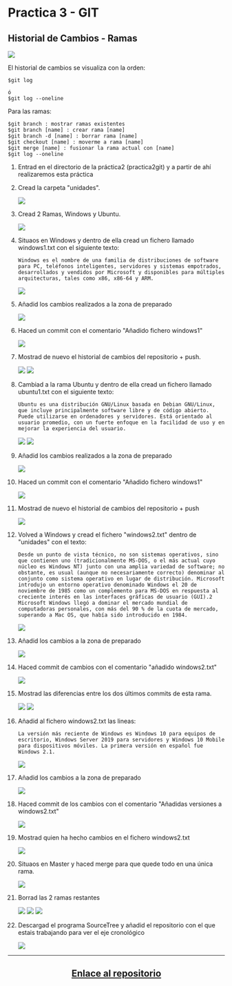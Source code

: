# Practica 3 - GIT 
## Historial de Cambios - Ramas

![](https://victorhckinthefreeworld.files.wordpress.com/2016/09/git_commit_fire.png?w=1024)

El historial de cambios se visualiza con la orden:
````
$git log

ó 
$git log --oneline
````
Para las ramas:
````
$git branch : mostrar ramas existentes
$git branch [name] : crear rama [name]
$git branch -d [name] : borrar rama [name]
$git checkout [name] : moverme a rama [name]
$git merge [name] : fusionar la rama actual con [name] 
$git log --oneline
````

1. Entrad en el directorio de la práctica2 (practica2git) y a partir de ahí realizaremos esta práctica

2. Cread la carpeta "unidades". 

    <img src="https://i.ibb.co/frvHxb8/imagen-2023-11-21-122058663.png">

3. Cread 2 Ramas, Windows y Ubuntu.

    <img src="https://i.ibb.co/hfv2Ct1/imagen-2023-11-21-122312104.png">

4.  Situaos en Windows y dentro de ella cread un fichero llamado windows1.txt con el siguiente texto:
    ```
    Windows es el nombre de una familia de distribuciones de software para PC, teléfonos inteligentes, servidores y sistemas empotrados, desarrollados y vendidos por Microsoft y disponibles para múltiples arquitecturas, tales como x86, x86-64 y ARM.
    ```
    
    <img src="https://i.ibb.co/w65qnvK/imagen-2023-11-21-122936615.png"> 
    
5. Añadid los cambios realizados a la zona de preparado

    <img src="https://i.ibb.co/4NSTF9K/imagen-2023-11-21-123039330.png">

6. Haced un commit con el comentario "Añadido fichero windows1"

    <img src="https://i.ibb.co/Hgb48gL/imagen-2023-11-21-123441857.png">

7. Mostrad de nuevo el historial de cambios del repositorio + push.

    <img src="https://i.ibb.co/9bkwHFp/imagen-2023-11-21-123327052.png">
    
    <img src="https://i.ibb.co/VMd3LzK/imagen-2023-11-21-123914982.png">

8. Cambiad a la rama Ubuntu y dentro de ella cread un fichero llamado ubuntu1.txt con el siguiente texto:
    ```
    Ubuntu es una distribución GNU/Linux basada en Debian GNU/Linux, que incluye principalmente software libre y de código abierto. Puede utilizarse en ordenadores y servidores. Está orientado al usuario promedio, con un fuerte enfoque en la facilidad de uso y en mejorar la experiencia del usuario.
    ```
    
    <img src="https://i.ibb.co/WHN8bzy/imagen-2023-11-21-124118784.png"> 
    
    <img src="https://i.ibb.co/8dRBtv1/imagen-2023-11-21-124743568.png">
    
9. Añadid los cambios realizados a la zona de preparado

    <img src="https://i.ibb.co/TbmR0h2/imagen-2023-11-21-124202539.png">

10. Haced un commit con el comentario "Añadido fichero windows1"

    <img src="https://i.ibb.co/rs2VdFC/imagen-2023-11-21-124900687.png">

11. Mostrad de nuevo el historial de cambios del repositorio + push

    <img src="https://i.ibb.co/wJNc14H/imagen-2023-11-21-124952173.png">

12. Volved a Windows y cread el fichero "windows2.txt" dentro de "unidades" con el texto:
    ````
    Desde un punto de vista técnico, no son sistemas operativos, sino que contienen uno (tradicionalmente MS-DOS, o el más actual cuyo núcleo es Windows NT) junto con una amplia variedad de software; no obstante, es usual (aunque no necesariamente correcto) denominar al conjunto como sistema operativo en lugar de distribución. Microsoft introdujo un entorno operativo denominado Windows el 20 de noviembre de 1985 como un complemento para MS-DOS en respuesta al creciente interés en las interfaces gráficas de usuario (GUI).2​ Microsoft Windows llegó a dominar el mercado mundial de computadoras personales, con más del 90 % de la cuota de mercado, superando a Mac OS, que había sido introducido en 1984.
    
    ````
    
    <img src="https://i.ibb.co/pKTh9LJ/imagen-2023-11-21-125139610.png">

13. Añadid los cambios a la zona de preparado

    <img src="https://i.ibb.co/q97nQKq/imagen-2023-11-21-125237801.png">

14. Haced commit de cambios con el comentario "añadido windows2.txt"

    <img src="https://i.ibb.co/FDhsdyq/imagen-2023-11-21-125334449.png">

15. Mostrad las diferencias entre los dos últimos commits de esta rama.

    <img src="https://i.ibb.co/SKy7gwK/imagen-2023-11-21-125508904.png">
    
    <img src="https://i.ibb.co/3pYnFKm/imagen-2023-11-21-125934828.png">

16. Añadid al fichero windows2.txt las lineas:
    ```
    La versión más reciente de Windows es Windows 10 para equipos de escritorio, Windows Server 2019 para servidores y Windows 10 Mobile para dispositivos móviles. La primera versión en español fue Windows 2.1.
    ```
    
    <img src="https://i.ibb.co/tC8D4Jj/imagen-2023-11-21-125724119.png">
    
17. Añadid los cambios a la zona de preparado

    <img src="https://i.ibb.co/MSgz6yZ/imagen-2023-11-21-130154651.png">

18. Haced commit de los cambios con el comentario "Añadidas versiones a windows2.txt"

    <img src="https://i.ibb.co/NxkmJtn/imagen-2023-11-21-130250612.png">

19. Mostrad quien ha hecho cambios en el fichero windows2.txt

    <img src="https://i.ibb.co/VJcYWdq/imagen-2023-11-21-130345823.png">

20. Situaos en Master y haced merge para que quede todo en una única rama.

    <img src="https://i.ibb.co/QMp0w7T/imagen-2023-11-21-130556341.png">

21. Borrad las 2 ramas restantes

    <img src="https://i.ibb.co/93rzRny/imagen-2023-11-21-130806065.png">
    
    <img src="https://i.ibb.co/GpNTY6M/imagen-2023-11-21-130842627.png">
    
    <img src="https://i.ibb.co/94DBbY7/imagen-2023-11-21-130917595.png">

22. Descargad el programa SourceTree y añadid el repositorio con el que estais trabajando para ver el eje cronológico

    <img src="https://i.ibb.co/7j56X7R/imagen-2023-11-21-131127822.png">
    
----

<center><h2><a href="https://github.com/EdgarFenollar/Practica-2-Git">Enlace al repositorio</a></h2>